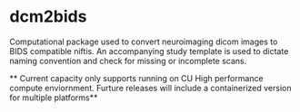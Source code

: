 # dcm2bids
Computational package used to convert neuroimaging dicom images to BIDS compatible niftis. An accompanying study template is used to dictate naming convention and check for missing or incomplete scans. 

** Current capacity only supports running on CU High performance compute enviornment. Furture releases will include a containerized version for multiple platforms**
